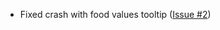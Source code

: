 - Fixed crash with food values tooltip ([Issue #2](https://github.com/jahirxtrap/tooltipstxf/issues/2)) 